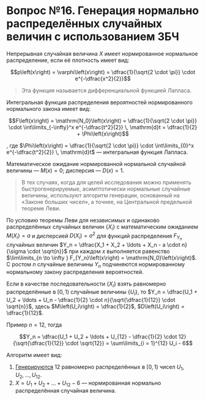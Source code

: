 # Вопрос №16. Генерация нормально распределённых случайных величин с использованием ЗБЧ

Непрерывная случайная величина $X$ имеет нормированное нормальное распределение,
если её плотность имеет вид:

$$p\left(x\right) = \varphi\left(x\right) = \dfrac{1}{\sqrt{2 \cdot \pi}} \cdot e^{-\dfrac{x^2}{2}}$$

> Эта функция называется дифференциальной функцией Лапласа.

Интегральная функция распределения вероятностей нормированного нормального
закона имеет вид:

$$F\left(x\right) = \mathrm{N_0}\left(x\right) = \dfrac{1}{\sqrt{2 \cdot \pi}} \cdot \int\limits_{-\infty}^x e^{-\dfrac{t^2}{2}} \, \mathrm{d}t = \dfrac{1}{2} + \Phi\left(x\right)$$

, где
$\Phi\left(x\right) = \dfrac{1}{\sqrt{2 \cdot \pi}} \cdot \int\limits_{0}^x e^{-\dfrac{t^2}{2}} \, \mathrm{d}t$
— интегральная функция Лапласа.

Математическое ожидание нормированной нормальной случайной величины —
$M\left(x\right) = 0$; дисперсия — $D\left(x\right) = 1$.

> В тех случаях, когда для целей исследования можно применять
> быстрогенерируемые, асимптотически нормальные случайные величины, используют
> алгоритм генерации, основанный на «Законе больших чисел», а точнее, на
> Центральной предельной теореме Леви.

По условию теоремы Леви для независимых и одинаково распределённых случайных
величин $\left\{X_i\right\}$ с математическим ожиданием $M\left(X_i\right) = a$
и дисперсией $D\left(X_i\right) = \sigma^2$ для функций распределения $F_{Y_n}$
случайных величин
$Y_n = \dfrac{X_1 + X_2 + \ldots + X_n - a \cdot n}{\sigma \cdot \sqrt{n}}$ при
каждом $x$ выполняется равенство
$\lim\limits_{n \to \infty } F_{Y_n}\left(x\right) = \mathrm{N_0}\left(x\right)$.
С ростом $n$ случайные величины $Y_n$ подчиняются нормированному нормальному
закону распределения вероятностей.

Если в качестве последовательности $\left\{X_i\right\}$ взять равномерно
распределённые в $\left[0, \, 1\right)$ случайные величины $\left\{U_i\right\}$,
то
$Y_n = \dfrac{U_1 + U_2 + \ldots + U_n - \dfrac{1}{2} \cdot n}{\sqrt{\dfrac{1}{12}} \cdot \sqrt{n}}$,
здесь $M\left(U_i\right) = \dfrac{1}{2}$, $D\left(U_i\right) = \dfrac{1}{12}$.

Пример $n = 12$, тогда

$$Y_n = \dfrac{U_1 + U_2 + \ldots + U_{12} - \dfrac{1}{2} \cdot 12}{\sqrt{\dfrac{1}{12}} \cdot \sqrt{12}} = \sum\limits_{i = 1}^{12} U_i - 6$$

Алгоритм имеет вид:

1. [Генерируются](./question-1.md) 12 равномерно распределённых в
   $\left[0, \, 1\right)$ чисел $U_1, U_2, \ldots, U_{12}$.
2. $X = U_1 + U_2 + \ldots + U_{12} - 6$ — нормированная нормально
   распределённая случайная величина.
